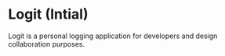 <h1>Logit (Intial) </h1>
<p> Logit is a personal logging application for developers and design collaboration purposes. </p>
